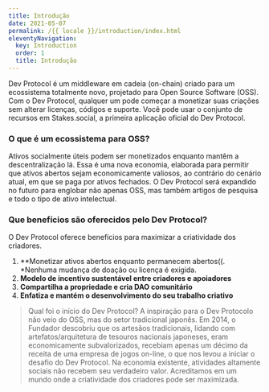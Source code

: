 ```yaml
---
title: Introdução
date: 2021-05-07
permalink: /{{ locale }}/introduction/index.html
eleventyNavigation:
  key: Introduction
  order: 1
  title: Introdução
---
```


Dev Protocol é um middleware em cadeia (on-chain) criado para um ecossistema totalmente novo, projetado para Open Source Software (OSS).
Com o Dev Protocol, qualquer um pode começar a monetizar suas criações sem alterar licenças, códigos e suporte. Você pode usar o conjunto de recursos em Stakes.social, a primeira aplicação oficial do Dev Protocol.

### O que é um ecossistema para OSS?

Ativos socialmente úteis podem ser monetizados enquanto mantêm a descentralização lá. Essa é uma nova economia, elaborada para permitir que ativos abertos sejam economicamente valiosos, ao contrário do cenário atual, em que se paga por ativos fechados. O Dev Protocol será expandido no futuro para englobar não apenas OSS, mas também artigos de pesquisa e todo o tipo de ativo intelectual.

### Que benefícios são oferecidos pelo Dev Protocol?

O Dev Protocol oferece benefícios para maximizar a criatividade dos criadores.

1. \*\*Monetizar ativos abertos enquanto permanecem abertos((. \*Nenhuma mudança de doação ou licença é exigida.
2. **Modelo de incentivo sustentável entre criadores e apoiadores**
3. **Compartilha a propriedade e cria DAO comunitário**
4. **Enfatiza e mantém o desenvolvimento do seu trabalho criativo**

> Qual foi o início do Dev Protocol?
> A inspiração para o Dev Protocolo não veio do OSS, mas do setor tradicional japonês. Em 2014, o Fundador descobriu que os artesãos tradicionais, lidando com artefatos/arquitetura de tesouros nacionais japoneses, eram economicamente subvalorizados, recebiam apenas um décimo da receita de uma empresa de jogos on-line, o que nos levou a iniciar o desafio do Dev Protocol.
> Na economia existente, atividades altamente sociais não recebem seu verdadeiro valor. Acreditamos em um mundo onde a criatividade dos criadores pode ser maximizada.
